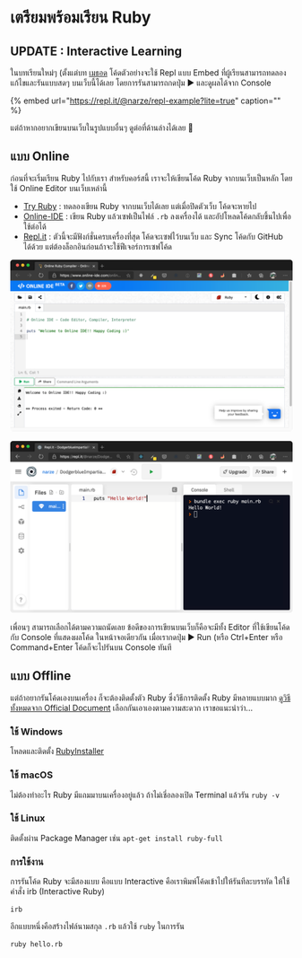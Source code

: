 # เตรียมพร้อมเรียน Ruby

## UPDATE : Interactive Learning

ในบทเรียนใหม่ๆ \(ตั้งแต่บท [เมธอด](methods.md) โค้ดตัวอย่างจะใช้ Repl แบบ Embed ที่ผู้เรียนสามารถทดลองแก้ไขและรันแบบสดๆ บนเว็บนี้ได้เลย โดยการรันสามารถกดปุ่ม ▶️ และดูผลได้จาก Console

{% embed url="https://repl.it/@narze/repl-example?lite=true" caption="" %}

แต่ถ้าหากอยากเขียนบนเว็บในรูปแบบอื่นๆ ดูต่อที่ด้านล่างได้เลย 👀

## แบบ Online

ก่อนที่จะเริ่มเรียน Ruby ไปกับเรา สำหรับคอร์สนี้ เราจะให้เขียนโค้ด Ruby จากบนเว็บเป็นหลัก โดยใช้ Online Editor บนเว็บเหล่านี้

* [Try Ruby](https://try.ruby-lang.org/) : ทดลองเขียน Ruby จากบนเว็บได้เลย แต่เมื่อปิดตัวเว็บ โค้ดจะหายไป
* [Online-IDE](https://www.online-ide.com/online_ruby_compiler) : เขียน Ruby แล้วเซฟเป็นไฟล์ `.rb` ลงเครื่องได้ และอัปโหลดโค้ดกลับขึ้นไปเพื่อใช้ต่อได้
* [Repl.it](https://repl.it/languages/ruby) : ตัวนี้จะมีฟังก์ชั่นครบเครื่องที่สุด โค้ดจะเซฟไว้บนเว็บ และ Sync โค้ดกับ GitHub ได้ด้วย แต่ต้องล็อกอินก่อนถ้าจะใช้ฟีเจอร์การเซฟโค้ด

![online-ide](../../.gitbook/assets/image%20%2824%29.png)

![repl.it](../../.gitbook/assets/image%20%2825%29.png)

เพื่อนๆ สามารถเลือกได้ตามความถนัดเลย ข้อดีของการเขียนบนเว็บก็คือจะมีทั้ง Editor ที่ใช้เขียนโค้ด กับ Console ที่แสดงผลโค้ด ในหน้าจอเดียวกัน เมื่อเรากดปุ่ม ▶️ Run \(หรือ Ctrl+Enter หรือ Command+Enter โค้ดก็จะไปรันบน Console ทันที

## แบบ Offline

แต่ถ้าอยากรันโค้ดเองบนเครื่อง ก็จะต้องติดตั้งตัว Ruby ซึ่งวิธีการติดตั้ง Ruby มีหลายแบบมาก [ดูวิธีทั้งหมดจาก Official Document](https://www.ruby-lang.org/en/documentation/installation/) เลือกกันเอาเองตามความสะดวก เราขอแนะนำว่า...

### ใช้ Windows

โหลดและติดตั้ง [RubyInstaller](https://rubyinstaller.org/)

### ใช้ macOS

ไม่ต้องทำอะไร Ruby มีแถมมาบนเครื่องอยู่แล้ว ถ้าไม่เชี่อลองเปิด Terminal แล้วรัน `ruby -v`

### ใช้ Linux

ติดตั้งผ่าน Package Manager เช่น `apt-get install ruby-full`

### การใช้งาน

การรันโค้ด Ruby จะมีสองแบบ คือแบบ Interactive คือเราพิมพ์โค้ดเข้าไปให้รันทีละบรรทัด ให้ใช้คำสั่ง irb \(Interactive Ruby\)

```text
irb
```

อีกแบบหนึ่งคือสร้างไฟล์นามสกุล `.rb` แล้วใช้ `ruby` ในการรัน

```text
ruby hello.rb
```

